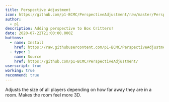 ```yaml
---
title: Perspective Adjustment
icon: https://github.com/p1-BCMC/PerspectiveAdjustment/raw/master/PerspectiveAdjustment.png
author:
  - p1
description: Adding perspective to Box Critters!
date: 2020-07-22T21:00:00.000Z
buttons:
  - name: Install
    href: https://raw.githubusercontent.com/p1-BCMC/PerspectiveAdjustment/master/PerspectiveAdjustment.user.js
  - type: 1
    name: Source
    href: https://github.com/p1-BCMC/PerspectiveAdjustment/
userscript: true
working: true
recommend: true
---
```

Adjusts the size of all players depending on how far away they are in a room. Makes the room feel more 3D.